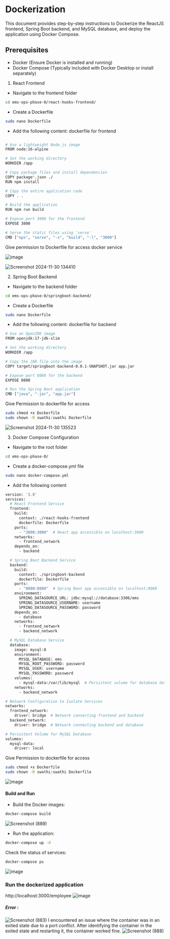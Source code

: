 # Dockerization
This document provides step-by-step instructions to Dockerize the ReactJS frontend, Spring Boot backend, and MySQL database, and deploy the application using Docker Compose.

## Prerequisites
* Docker (Ensure Docker is installed and running)
* Docker Compose (Typically included with Docker Desktop or install separately)

1. React Frontend
* Navigate to the frontend folder
```bash
cd ems-ops-phase-0/react-hooks-frontend/
```
* Create a Dockerfile

```bash
sudo nano Dockerfile
```
* Add the following content:
dockerfile for frontend
```bash

# Use a lightweight Node.js image
FROM node:16-alpine

# Set the working directory
WORKDIR /app

# Copy package files and install dependencies
COPY package*.json ./
RUN npm install

# Copy the entire application code
COPY . .

# Build the application
RUN npm run build

# Expose port 3000 for the frontend
EXPOSE 3000

# Serve the static files using 'serve'
CMD ["npx", "serve", "-s", "build", "-l", "3000"]
```
Give permission to Dockerfile for access docker service

![image](https://github.com/user-attachments/assets/f9cb9ecf-9354-4283-b9d6-d2ab77786865)

![Screenshot 2024-11-30 134410](https://github.com/user-attachments/assets/be66ea1b-02e2-48b4-bb1b-07d86864ebd1)

2.  Spring Boot Backend
* Navigate to the backend folder
```bash
cd ems-ops-phase-0/springboot-backend/
```
* Create a Dockerfile

``` bash
sudo nano Dockerfile
```
* Add the following content:
dockerfile for backend
```bash
# Use an OpenJDK image
FROM openjdk:17-jdk-slim

# Set the working directory
WORKDIR /app

# Copy the JAR file into the image
COPY target/springboot-backend-0.0.1-SNAPSHOT.jar app.jar

# Expose port 8080 for the backend
EXPOSE 8080

# Run the Spring Boot application
CMD ["java", "-jar", "app.jar"]
```
Give Permission to dockerfile for access
```bash
sudo chmod +x Dockerfile
sudo chown -R swathi:swathi Dockerfile
```

![Screenshot 2024-11-30 135523](https://github.com/user-attachments/assets/952a8da1-abd7-4090-8621-503387ad6aa4)


3. Docker Compose Configuration
* Navigate to the root folder
```bash
cd ems-ops-phase-0/
```

* Create a docker-compose.yml file
```bash
sudo nano docker-compose.yml
```
* Add the following content
```bash
version: '3.8'
services:
  # React Frontend Service
  frontend:
    build:
      context: ./react-hooks-frontend
      dockerfile: Dockerfile
    ports:
      - "3000:3000"  # React app accessible on localhost:3000
    networks:
      - frontend_network
    depends_on:
      - backend

  # Spring Boot Backend Service
  backend:
    build:
      context: ./springboot-backend
      dockerfile: Dockerfile
    ports:
      - "8080:8080"  # Spring Boot app accessible on localhost:8080
    environment:
      SPRING_DATASOURCE_URL: jdbc:mysql://database:3306/ems
      SPRING_DATASOURCE_USERNAME: username
      SPRING_DATASOURCE_PASSWORD: password
    depends_on:
      - database
    networks:
      - frontend_network
      - backend_network

  # MySQL Database Service
  database:
    image: mysql:8
    environment:
      MYSQL_DATABASE: ems
      MYSQL_ROOT_PASSWORD: password
      MYSQL_USER: username
      MYSQL_PASSWORD: password
    volumes:
      - mysql-data:/var/lib/mysql  # Persistent volume for database data
    networks:
      - backend_network

# Network Configuration to Isolate Services
networks:
  frontend_network:
    driver: bridge  # Network connecting frontend and backend
  backend_network:
    driver: bridge  # Network connecting backend and database

# Persistent Volume for MySQL Database
volumes:
  mysql-data:
    driver: local
```
Give Permission to dockerfile for access
```bash
sudo chmod +x Dockerfile
sudo chown -R swathi:swathi Dockerfile
```
![image](https://github.com/user-attachments/assets/b616a046-7dde-4c6d-a6c7-f2d4906f33a4)

#### Build and Run
* Build the Docker images:
```bash
docker-compose build
``` 
![Screenshot (889)](https://github.com/user-attachments/assets/e4f75063-0e6b-47e0-8ed0-033cf797fa26)

* Run the application:
``` bash
docker-compose up -d
```

Check the status of services:
```bash
docker-compose ps
```

![image](https://github.com/user-attachments/assets/a91c0fd5-4f97-4bad-8b77-3a5a5bdb03d2)


### Run the dockerized application

http://localhost:3000/employee
![image](https://github.com/user-attachments/assets/189ee97c-6bb9-4608-a3b0-80920fcea8c0)

##### Error :

![Screenshot (883)](https://github.com/user-attachments/assets/2bf20358-bcf4-4187-803c-8449a90fe92a)
I encountered an issue where the container was in an exited state due to a port conflict. After identifying the container in the exited state and restarting it, the container worked fine.
![Screenshot (888)](https://github.com/user-attachments/assets/0e0c8866-b4fc-4677-8753-29ed5b1bc38f)


